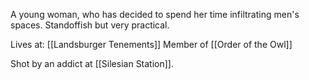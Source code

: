 A young woman, who has decided to spend her time infiltrating men's spaces. Standoffish but very practical.

Lives at: [[Landsburger Tenements]]
Member of [[Order of the Owl]]


Shot by an addict at [[Silesian Station]].
